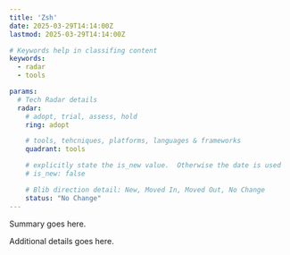 ```yaml
---
title: 'Zsh'
date: 2025-03-29T14:14:00Z
lastmod: 2025-03-29T14:14:00Z

# Keywords help in classifing content
keywords:
  - radar
  - tools

params:
  # Tech Radar details
  radar:
    # adopt, trial, assess, hold
    ring: adopt

    # tools, tehcniques, platforms, languages & frameworks
    quadrant: tools

    # explicitly state the is_new value.  Otherwise the date is used
    # is_new: false

    # Blib direction detail: New, Moved In, Moved Out, No Change
    status: "No Change"
---
```


Summary goes here.

<!--more-->

Additional details goes here.
